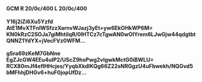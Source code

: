 #### GCM R 20/0c/400 L 20/0c/400
**Y16j2iZi6Xu5Yzfd**<br/>**AtE1MvXTFnIWSfzzXarnvWJazj3yEt+yw6EkOHkWP6M=**<br/>**KN0kRzC2SOJa7giMhtiIqR/0lHTCz7cTgwAN0wOIYrem6LJwGjw44qdgtbtQNNZ1YdYX+jVecFVz0WFM...**<br/><br/>
**gSra69zKeM7GbNne**<br/>**EgZJcGW4EEu4uIP2/UScZ9hsPwg2vIgwkMctG0iBWLU=**<br/>**RCX80mJf4efIHHcjes/YyqbXkdlKQg66Z22sNRGgzU4uFbwekh/NQGvd5bMFhhjDHGv6+huF0jopUfDz...**